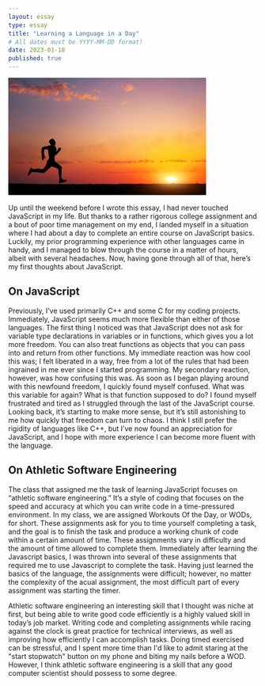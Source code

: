 ```yaml
---
layout: essay
type: essay
title: "Learning a Language in a Day"
# All dates must be YYYY-MM-DD format!
date: 2023-01-18
published: true
---
```


<img src="/img/runner.jpg" width="400px" />

Up until the weekend before I wrote this essay, I had never touched JavaScript in my life. But thanks to a rather rigorous college assignment and a bout of poor time management on my end, I landed myself in a situation where I had about a day to complete an entire course on JavaScript basics. Luckily, my prior programming experience with other languages came in handy, and I managed to blow through the course in a matter of hours, albeit with several headaches. Now, having gone through all of that, here’s my first thoughts about JavaScript.

## On JavaScript

Previously, I’ve used primarily C++ and some C for my coding projects. Immediately, JavaScript seems much more flexible than either of those languages. The first thing I noticed was that JavaScript does not ask for variable type declarations in variables or in functions, which gives you a lot more freedom. You can also treat functions as objects that you can pass into and return from other functions. My immediate reaction was how cool this was; I felt liberated in a way, free from a lot of the rules that had been ingrained in me ever since I started programming. My secondary reaction, however, was how confusing this was. As soon as I began playing around with this newfound freedom, I quickly found myself confused. What was this variable for again? What is that function supposed to do? I found myself frustrated and tired as I struggled through the last of the JavaScript course. Looking back, it’s starting to make more sense, but it’s still astonishing to me how quickly that freedom can turn to chaos. I think I still prefer the rigidity of languages like C++, but I’ve now found an appreciation for JavaScript, and I hope with more experience I can become more fluent with the language.

## On Athletic Software Engineering

The class that assigned me the task of learning JavaScript focuses on “athletic software engineering.” It’s a style of coding that focuses on the speed and accuracy at which you can write code in a time-pressured environment. In my class, we are assigned Workouts Of the Day, or WODs, for short. These assignments ask for you to time yourself completing a task, and the goal is to finish the task and produce a working chunk of code within a certain amount of time. These assignments vary in difficulty and the amount of time allowed to complete them. Immediately after learning the Javascript basics, I was thrown into several of these assignments that required me to use Javascript to complete the task. Having just learned the basics of the language, the assignments were difficult; however, no matter the complexity of the acual assignment, the most difficult part of every assignment was starting the timer.

Athletic software engineering an interesting skill that I thought was niche at first, but being able to write good code efficiently is a highly valued skill in today’s job market. Writing code and completing assignments while racing against the clock is great practice for technical interviews, as well as improving how efficiently I can accomplish tasks. Doing timed exercised can be stressful, and I spent more time than I'd like to admit staring at the "start stopwatch" button on my phone and biting my nails before a WOD. However, I think athletic software engineering is a skill that any good computer scientist should possess to some degree.
